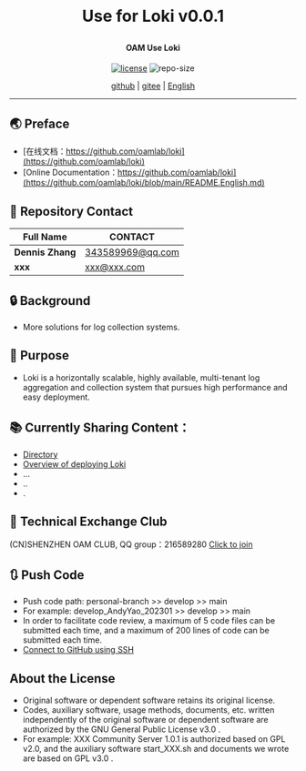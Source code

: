 
<h1 align="center" style="margin: 30px 0 30px; font-weight: bold;">Use for Loki v0.0.1</h1>
<h4 align="center">OAM Use Loki</h4>
<p align="center">
  <a href="./LICENSE"><img alt="license" src="https://img.shields.io/github/license/oamlab/loki" /></a>
  <img alt="repo-size" src="https://img.shields.io/github/repo-size/oamlab/loki" />
</p>

<p align="center">
   <a href="https://github.com/oamlab/loki">github</a> | 
   <a href="https://gitee.com/oamlab/loki">gitee</a> | 
   <a href="https://github.com/oamlab/loki/blob/main/README.English.md">English</a>
</p>

<p align="center"></p>

---

## 🌏 Preface
- [在线文档：https://github.com/oamlab/loki](https://github.com/oamlab/loki)
- [Online Documentation：https://github.com/oamlab/loki](https://github.com/oamlab/loki/blob/main/README.English.md)

## 🔋 Repository Contact
| Full Name						 | CONTACT             |
|----------------|---------------------|
| **Dennis Zhang**   | 343589969@qq.com |
| **xxx**  | xxx@xxx.com |

## 🔒 Background
- More solutions for log collection systems.

## 🔑 Purpose
- Loki is a horizontally scalable, highly available, multi-tenant log aggregation and collection system that pursues high performance and easy deployment.

## 📚 Currently Sharing Content：

- [Directory](./loki)
- [Overview of deploying Loki](./loki/3181_Others/README.md)
- ...
- ..
- .

## 📶 Technical Exchange Club
(CN)SHENZHEN OAM CLUB, QQ group：216589280 [Click to join](https://jq.qq.com/?_wv=1027&k=tdDtDoUp)

## 🔃 Push Code
- Push code path: personal-branch >> develop >> main
- For example: develop_AndyYao_202301 >> develop >> main
- In order to facilitate code review, a maximum of 5 code files can be submitted each time, and a maximum of 200 lines of code can be submitted each time.
- [Connect to GitHub using SSH](https://github.com/oamlab/oamlab/blob/main/OAMLab/171_%E8%BF%90%E7%BB%B4%E5%B7%A5%E5%85%B7/301_%E5%BC%80%E5%8F%91%E5%B7%A5%E5%85%B7/211_GitHub_SSH_Key.md)

## About the License
- Original software or dependent software retains its original license.
- Codes, auxiliary software, usage methods, documents, etc. written independently of the original software or dependent software are authorized by the GNU General Public License v3.0 .
- For example: XXX Community Server 1.0.1 is authorized based on GPL v2.0, and the auxiliary software start_XXX.sh and documents we wrote are based on GPL v3.0 .